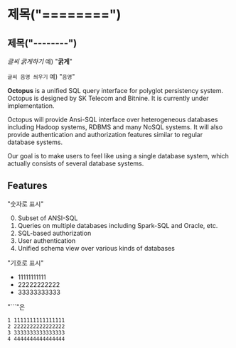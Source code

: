 제목("========")
================

제목("--------")
---------------

*글씨 굵게하기*	예) "**굵게**"

`글씨 음영 씌우기` 예) "`음영`"


**Octopus** is a unified SQL query interface for polyglot persistency system. Octopus is designed by SK Telecom and Bitnine.
It is currently under implementation.

Octopus will provide Ansi-SQL interface over heterogeneous databases including Hadoop systems, RDBMS and many NoSQL systems.
It will also provide authentication and authorization features similar to regular database systems.

Our goal is to make users to feel like using a single database system, which actually consists of several database systems.

**Features**
--------------

"숫자로 표시"

0. Subset of ANSI-SQL
0. Queries on multiple databases including Spark-SQL and Oracle, etc.
0. SQL-based authorization
0. User authentication
0. Unified schema view over various kinds of databases


"기호로 표시"

* 11111111111
* 22222222222
* 33333333333

"```"은

```
1 1111111111111111
2 2222222222222222
3 3333333333333333
4 4444444444444444
```

